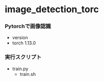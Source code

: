 # image_detection_torc

### Pytorchで画像認識

- version
 - torch 1.13.0
 
 
### 実行スクリプト

- train.py
  - train.sh
